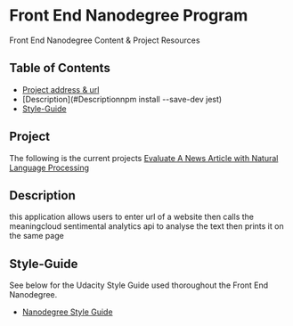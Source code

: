 # Front End Nanodegree Program

Front End Nanodegree Content & Project Resources

## Table of Contents

* [Project address & url](#project)
* [Description](#Descriptionnpm install --save-dev jest)
* [Style-Guide](#style-guide)

## Project

The following is the current projects 
[Evaluate A News Article with Natural Language Processing](https://github.com/udacity/fend/tree/refresh-2019/projects/evaluate-news-nlp)

## Description 

this application allows users to enter url of a website then calls the meaningcloud sentimental analytics api to analyse the text then prints it on the same page

## Style-Guide

See below for the Udacity Style Guide used thoroughout the Front End Nanodegree.

* [Nanodegree Style Guide](http://udacity.github.io/frontend-nanodegree-styleguide/)
